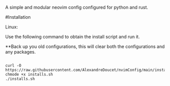
A simple and modular neovim config configured for python and rust. 

#Installation

Linux:

Use the following command to obtain the install script and run it.

**Back up you old configurations, this will clear both the configurations and any packages.

```

curl -O https://raw.githubusercontent.com/AlexandreDoucet/nvimConfig/main/installs.sh
chmode +x installs.sh
./installs.sh

```
